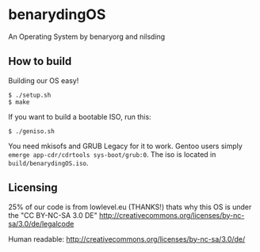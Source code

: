 benarydingOS
============

An Operating System by benaryorg and nilsding

How to build
------------

Building our OS easy!

    $ ./setup.sh
    $ make

If you want to build a bootable ISO, run this:

    $ ./geniso.sh

You need mkisofs and GRUB Legacy for it to work.  Gentoo users simply `emerge app-cdr/cdrtools sys-boot/grub:0`.
The iso is located in `build/benarydingOS.iso`.

Licensing
---------

25% of our code is from lowlevel.eu (THANKS!) thats why this OS is under the "CC BY-NC-SA 3.0 DE"
http://creativecommons.org/licenses/by-nc-sa/3.0/de/legalcode

Human readable:
http://creativecommons.org/licenses/by-nc-sa/3.0/de/
